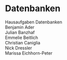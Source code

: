 # Datenbanken
Hausaufgaben Datenbanken
<br />Benjamin Ader
<br />Julian Banzhaf
<br />Emmelie Beitlich
<br />Christian Caniglia
<br />Nick Dressler
<br />Marissa Eichhorn-Peter
